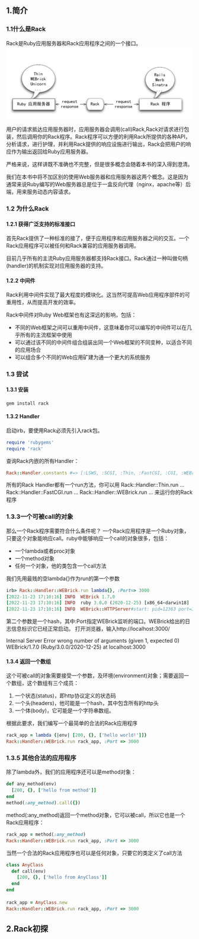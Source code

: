 ## 1.简介
### 1.1什么是Rack
Rack是Ruby应用服务器和Rack应用程序之间的一个接口。
![rack接口](../images/rack接口.png)

用户的请求抵达应用服务器时，应用服务器会调用(call)Rack,Rack对请求进行包装，然后调用你的Rack程序。Rack程序可以方便的利用Rack所提供的各种API，分析请求，进行护理，并利用Rack提供的响应设施进行输出，Rack会把用户的响应作为输出返回给Ruby应用服务器。

严格来说，这样讲既不准确也不完整，但是很多概念会随着本书的深入得到澄清。

我们在本书中将不加区别的使用Web服务器和应用服务器这两个概念。这是因为通常来说Ruby编写的Web服务器总是位于一盒反向代理（nginx，apache等）后端，用来服务动态内容请求。

### 1.2 为什么Rack
#### 1.2.1 获得广泛支持的标准接口
首先Rack提供了一种标准的接了，便于应用程序和应用服务器之间的交互。一个Rack应用程序可以被任何和Rack兼容的应用服务器调用。

目前几乎所有的主流Ruby应用服务器都支持Rack接口。Rack通过一种叫做句柄(handler)的机制实现对应用服务器的支持。

#### 1.2.2 中间件
Rack利用中间件实现了最大程度的模块化。这当然可提高Web应用程序部件的可重用性，从而提高开发的效率。

Rack中间件对Ruby Web框架也有这深远的影响，包括：
- 不同的Web框架之间可以重用中间件，这意味着你可以编写的中间件可以在几乎所有的主流框架中使用
- 可以通过该不同的中间件组合组装出同一个Web框架的不同变种，以适合不同的应用场合
- 可以组合多个不同的Web应用矿建为通一个更大的系统服务

### 1.3 尝试
#### 1.3.1 安装
```shell
gem install rack
```

#### 1.3.2 Handler
启动irb，要使用Rack必须先引入rack包。
```ruby
require 'rubygems'
require 'rack'
```
查询Rack内嵌的所有Handler：
```ruby
Rack::Handler.constants #=> [:LSWS, :SCGI, :Thin, :FastCGI, :CGI, :WEBrick]
```

所有的Rack Handler都有一个run方法，你可以用
Rack::Handler::Thin.run ...
Rack::Handler::FastCGI.run ...
Rack::Handler::WEBrick.run ...
来运行你的Rack程序

### 1.3.3一个可被call的对象
那么一个Rack程序需要符合什么条件呢？
一个Rack应用程序是一个Ruby对象，只要这个对象能响应call。ruby中能够响应一个call的对象很多，包括：
- 一个lambda或者proc对象
- 一个method对象
- 任何一个对象，他的类包含一个call方法

我们先用最贱的空lambda{}作为run的第一个参数
```ruby
irb> Rack::Handler::WEBrick.run lambda{}, :Port=> 3000
[2022-11-23 17:10:16] INFO  WEBrick 1.7.0
[2022-11-23 17:10:16] INFO  ruby 3.0.0 (2020-12-25) [x86_64-darwin18]
[2022-11-23 17:10:16] INFO  WEBrick::HTTPServer#start: pid=12363 port=3000
```

第二个参数是一个hash，其中:Port指定WEBrick监听的端口。WEBrick给出的日志信息标识它已经正常启动。
打开浏览器，输入http://localhost:3000/

Internal Server Error
wrong number of arguments (given 1, expected 0)
WEBrick/1.7.0 (Ruby/3.0.0/2020-12-25) at localhost:3000

#### 1.3.4 返回一个数组
这个可被call的对象需要接受一个参数，及环境(environment)对象；需要返回一个数组，这个数组有三个成员：
1. 一个状态(status)，即http协议定义的状态码
2. 一个头(headers)，他可能是一个hash，其中包含所有的http头
3. 一个体(body)，它可能是一个字符串数组。

根据此要求，我们编写一个最简单的合法的Rack应用程序
```ruby
rack_app = lambda {|env| [200, {}, ['hello world!']]}
Rack::Handler::WEBrick.run rack_app, :Port => 3000
```

### 1.3.5 其他合法的应用程序
除了lambda外，我们的应用程序还可以是method对象：
```ruby
def any_method(env)
  [200, {}, ['hello from method']]
end
method(:any_method).call({})
```
method(:any_method)返回一个method对象，它可以被call，所以它也是一个Rack应用程序：
```ruby
rack_app = method(:any_method)
Rack::Handler::WEBrick.run rack_app, :Port => 3000
```

当然一个合法的Rack应用程序也可以是任何对象，只要它的类定义了call方法
```ruby
class AnyClass
  def call(env)
    [200, {}, ['hello from AnyClass']]
  end
end

rack_app = AnyClass.new
Rack::Handler::WEBrick.run rack_app, :Port => 3000
```


## 2.Rack初探
